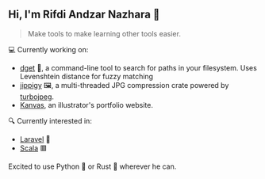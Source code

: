 ## Hi, I'm Rifdi Andzar Nazhara 👋

> Make tools to make learning other tools easier.

💻 Currently working on:  
- [dget](https://github.com/rfdzan/dget) 🧰, a command-line tool to search for paths in your filesystem. Uses Levenshtein distance for fuzzy matching
- [jippigy](https://github.com/rfdzan/jippigy) 🖼️, a multi-threaded JPG compression crate powered by [turbojpeg](https://github.com/honzasp/rust-turbojpeg).
- [Kanvas](https://github.com/rfdzan/009-Rifdi-Andzar-Nazhara), an illustrator's portfolio website.

🔍 Currently interested in:
- [Laravel](https://github.com/laravel/laravel) 🎩
- [Scala](https://github.com/scala/scala3) 🟥

Excited to use Python 🐍 or Rust 🦀 wherever he can.

